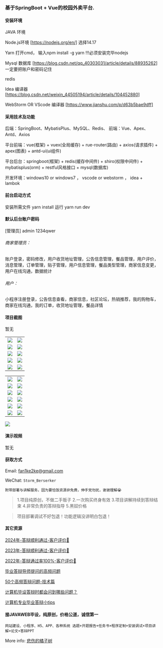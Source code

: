### 基于SpringBoot + Vue的校园外卖平台.

#### 安装环境

JAVA 环境 

Node.js环境 [https://nodejs.org/en/] 选择14.17

Yarn 打开cmd， 输入npm install -g yarn !!!必须安装完毕nodejs

Mysql 数据库 [https://blog.csdn.net/qq_40303031/article/details/88935262] 一定要把账户和密码记住

redis

Idea 编译器 [https://blog.csdn.net/weixin_44505194/article/details/104452880]

WebStorm OR VScode 编译器 [https://www.jianshu.com/p/d63b5bae9dff]

#### 采用技术及功能

后端：SpringBoot、MybatisPlus、MySQL、Redis、
前端：Vue、Apex、Antd、Axios

平台前端：vue(框架) + vuex(全局缓存) + rue-router(路由) + axios(请求插件) + apex(图表)  + antd-ui(ui组件)

平台后台：springboot(框架) + redis(缓存中间件) + shiro(权限中间件) + mybatisplus(orm) + restful风格接口 + mysql(数据库)

开发环境：windows10 or windows7 ， vscode or webstorm ， idea + lambok


#### 前台启动方式
安装所需文件 yarn install 
运行 yarn run dev

#### 默认后台账户密码
[管理员]
admin
1234qwer

###### 商家管理员：
账户登录，密码修改，用户收货地址管理，公告信息管理，餐品管理，用户评价，消息管理，订单管理，贴子管理，用户信息管理，餐品类型管理，商家信息变更，用户在线沟通，数据统计

###### 用户：
小程序注册登录，公告信息查看，商家信息，社区论坛，热销推荐，我的购物车，商家在线沟通，我的订单，收货地址管理，餐品详情

#### 项目截图
暂无

|  |  |
|---------------------|---------------------|
| ![](https://fank-bucket-oss.oss-cn-beijing.aliyuncs.com/img/13baf37d-b6a1-41a3-8356-208fa4a26811.png) | ![](https://fank-bucket-oss.oss-cn-beijing.aliyuncs.com/img/0eacdab3-c7dd-4273-ad45-278ef8eb77c1.png) |
| ![](https://fank-bucket-oss.oss-cn-beijing.aliyuncs.com/img/5fc0250e-f4a7-4026-ab58-2680374bdb16.png) | ![](https://fank-bucket-oss.oss-cn-beijing.aliyuncs.com/img/ef8701fb-5de5-4a49-848a-530232fb9af1.png) |
| ![](https://fank-bucket-oss.oss-cn-beijing.aliyuncs.com/img/5db1090f-1785-4264-a018-ffdd8d3de4e3.png) | ![](https://fank-bucket-oss.oss-cn-beijing.aliyuncs.com/img/a0dc2bf7-6028-41ff-a118-57453da556be.png) |
| ![](https://fank-bucket-oss.oss-cn-beijing.aliyuncs.com/img/4a06c1e8-447e-45d7-a280-18c687dc6b5d.png) | ![](https://fank-bucket-oss.oss-cn-beijing.aliyuncs.com/img/399928cf-5bf3-4f36-9e36-18f66c377e79.png) |
| ![](https://fank-bucket-oss.oss-cn-beijing.aliyuncs.com/img/0f48e72b-f389-4847-a129-76093b971d22.png) | ![](https://fank-bucket-oss.oss-cn-beijing.aliyuncs.com/img/040e5e77-d37c-49e3-bf8b-b6468b3bb17f.png) |

|  |  |
|---------------------|---------------------|
| ![](https://fank-bucket-oss.oss-cn-beijing.aliyuncs.com/img/394fa316-8980-4316-9146-c4b1ddd3b62e.png) | ![](https://fank-bucket-oss.oss-cn-beijing.aliyuncs.com/img/f6492386-da6b-495a-8c89-47bea0420fde.png) |
| ![](https://fank-bucket-oss.oss-cn-beijing.aliyuncs.com/img/63fe9098-0492-47b5-bb1f-1054425a77a9.png) | ![](https://fank-bucket-oss.oss-cn-beijing.aliyuncs.com/img/f57d7f82-5c1d-4c85-8991-a666a629622b.png) |
| ![](https://fank-bucket-oss.oss-cn-beijing.aliyuncs.com/img/8fdb1e70-93d4-46a0-a6c9-0fd4ae2a1a68.png) | ![](https://fank-bucket-oss.oss-cn-beijing.aliyuncs.com/img/f9a14441-ca2c-4ee4-b1e3-72cb7e4b0800.png) |
| ![](https://fank-bucket-oss.oss-cn-beijing.aliyuncs.com/img/6bce7caf-ad48-4744-a3b5-f1d33426eef1.png) | ![](https://fank-bucket-oss.oss-cn-beijing.aliyuncs.com/img/df729116-6e94-4f18-952f-2364ac4c449d.png) |
| ![](https://fank-bucket-oss.oss-cn-beijing.aliyuncs.com/img/5f430e0a-d288-4745-a2dc-ce7bb5f9ed7e.png) | ![](https://fank-bucket-oss.oss-cn-beijing.aliyuncs.com/img/a6e9af7f-89e8-497d-bad1-82cae572816f.png) |
| ![](https://fank-bucket-oss.oss-cn-beijing.aliyuncs.com/img/5f7b7ebc-449a-4ec3-9479-7474f612629d.png) | ![](https://fank-bucket-oss.oss-cn-beijing.aliyuncs.com/img/6413f6c6-98ec-478b-834c-6fcfd9037636.png) |

![](https://fank-bucket-oss.oss-cn-beijing.aliyuncs.com/work/936e9baf53eb9a217af4f89c616dc19.png)

#### 演示视频

暂无

#### 获取方式

Email: fan1ke2ke@gmail.com

WeChat: `Storm_Berserker`

`附带部署与讲解服务，因为要恰饭资源非免费，伸手党勿扰，谢谢理解😭`

> 1.项目纯原创，不做二手贩子 2.一次购买终身有效 3.项目讲解持续到答辩结束 4.非常负责的答辩指导 5.黑奴价格

> 项目部署调试不好包退！功能逻辑没讲明白包退！

#### 其它资源

[2024年-答辩顺利通过-客户评价👻](https://berserker287.github.io/2024/06/06/2024%E5%B9%B4%E7%AD%94%E8%BE%A9%E9%A1%BA%E5%88%A9%E9%80%9A%E8%BF%87/)

[2023年-答辩顺利通过-客户评价🐢](https://berserker287.github.io/2023/06/14/2023%E5%B9%B4%E7%AD%94%E8%BE%A9%E9%A1%BA%E5%88%A9%E9%80%9A%E8%BF%87/)

[2022年-答辩通过率100%-客户评价🐣](https://berserker287.github.io/2022/05/25/%E9%A1%B9%E7%9B%AE%E4%BA%A4%E6%98%93%E8%AE%B0%E5%BD%95/)

[毕业答辩导师提问的高频问题](https://berserker287.github.io/2023/06/13/%E6%AF%95%E4%B8%9A%E7%AD%94%E8%BE%A9%E5%AF%BC%E5%B8%88%E6%8F%90%E9%97%AE%E7%9A%84%E9%AB%98%E9%A2%91%E9%97%AE%E9%A2%98/)

[50个高频答辩问题-技术篇](https://berserker287.github.io/2023/06/13/50%E4%B8%AA%E9%AB%98%E9%A2%91%E7%AD%94%E8%BE%A9%E9%97%AE%E9%A2%98-%E6%8A%80%E6%9C%AF%E7%AF%87/)

[计算机毕设答辩时都会问到哪些问题？](https://www.zhihu.com/question/31020988)

[计算机专业毕业答辩小tips](https://zhuanlan.zhihu.com/p/145911029)

#### 接JAVAWEB毕设，纯原创，价格公道，诚信第一

`网站建设、小程序、H5、APP、各种系统 选题+开题报告+任务书+程序定制+安装调试+项目讲解+论文+答辩PPT`

More info: [悲伤的橘子树](https://berserker287.github.io/)
